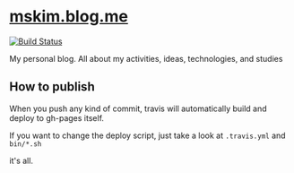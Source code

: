 # [mskim.blog.me](http://mskim.blog.me)
[![Build Status](https://travis-ci.org/mskims/blog.svg?branch=master)](https://travis-ci.org/mskims/blog)

My personal blog. All about my activities, ideas, technologies, and studies

## How to publish
When you push any kind of commit, travis will automatically build and deploy to gh-pages itself.

If you want to change the deploy script, just take a look at `.travis.yml` and `bin/*.sh`

it's all.
